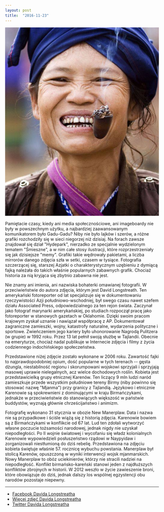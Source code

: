 ```yaml
---
layout: post
title:  "2016-11-23"
---
```


![](/assets/2016-11-23.jpg)

Pamiętacie czasy, kiedy ani media społecznościowe, ani imageboardy nie były w powszechnym użytku, a najbardziej zaawansowanym komunikatorem było Gadu-Gadu? Niby nie było lajków i szerów, a różne grafiki rozchodziły się w sieci niegorzej niż dzisiaj. Na forach zawsze znajdował się dział "Hydepark", nierzadko ze specjalnie wydzielonym tematem "Śmieszne", a w nim całe stosy ilustracji, które rozprzestrzeniały się jak dzisiejsze "memy". Grafiki takie wędrowały pakietami, a liczba mirrorów danego zdjęcia szła w setki, czasem w tysiące. Fotografia szczerzącej się, starszej Azjatki o charakterystycznym uzębieniu z dymiącą fajką należała do takich właśnie popularnych zabawnych grafik. Chociaż historia za nią kryjąca się zbytnio zabawna nie jest.

Nie znamy ani imienia, ani nazwiska bohaterki omawianej fotografii. W przeciwieństwie do autora zdjęcia, którym jest David Longstreath. Ten amerykański fotoreporter od lat specjalizuje się w dokumentowaniu rzeczywistości Azji południowo-wschodniej, był swego czasu nawet szefem działu Associated Press, odpowiedzialnego za ten rejon świata. Zaczynał jako fotograf marynarki amerykańskiej, po studiach rozpoczął pracę jako fotoreporter w stanowych gazetach w Oklahomie. Dzięki swoim pracom krajowym zyskał uznanie i nawiązał współpracę z AP. Dokumentował zagraniczne zamieszki, wojny, katastrofy naturalne, wydarzenia polityczne i sportowe. Zwieńczeniem jego kariery było uhonorowanie Nagrodą Pulitzera (w grupie) w 1992 roku. Przez 13 lat pełnił swoją służbę w Tajlandii. Obecnie na emeryturze, chociaż nadal publikuje w Internecie zdjęcia i filmy z życia codziennego indochińskiego społeczeństwa.

Przedstawione niżej zdjęcie zostało wykonane w 2006 roku. Zawartość fajki to najprawdopodobniej opium, dość popularne w tych terenach -- gęsta dżungla, niestabilność regionu i skorumpowani wojskowi sprzyjali i sprzyjają masowej uprawie nielegalnych, acz wielce dochodowych roślin. Kobieta jest przedstawicielką grupy etnicznej Karenów. Ten liczący 9 mln ludzi naród zamieszkuje przede wszystkim południowe tereny Birmy (niby powinno się stosować nazwę "Mjanma") przy granicy z Tajlandią. Językowo i etnicznie Karenowie są spokrewnieni z dominującymi w kraju Birmańczykami, jednakże w przeciwieństwie do stanowiących większość w państwie buddystów, wyznają głównie chrześcijaństwo i animizm.

Fotografię wykonano 31 stycznia w obozie New Manerplaw. Data i nazwa nie są przypadkowe i ściśle wiążą się z historią zdjęcia. Karenowie bowiem są z Birmańczykami w konflikcie od 67 lat. Lud ten zdołali wytworzyć własne poczucie tożsamości narodowej, jednak nigdy nie uzyskał niepodległości. Po II wojnie światowej i wycofaniu się władz kolonialnych Karenowie wypowiedzieli posłuszeństwo rządowi w Naypyidaw i zorganizowali niestłumioną do dziś rebelię. Przedstawiona na zdjęciu kobieta świętuje właśnie 57. rocznicę wybuchu powstania. Manerplaw był stolicą Karenów, opuszczoną w wyniki interwencji wojsk mjanmarskich. Nowy Manerplaw to obóz uciekinierów, którzy nie stracili nadziei na niepodległość. Konflikt birmańsko-kareński stanowi jeden z najdłuższych konfliktów zbrojnych w historii. W 2012 weszło w życie zawieszenie broni, które obowiązuje do dziś, jednak dalszy los wspólnej egzystencji obu narodów pozostaje niepewny.

-------
* [Facebook Davida Longstreatha](http://web.facebook.com/dlongstreath)
* [Więcej zdjęć Davida Longstreatha](http://davidlongstreath.photoshelter.com/)
* [Twitter Davida Longstreatha](http://twitter.com/dlongstreath)
